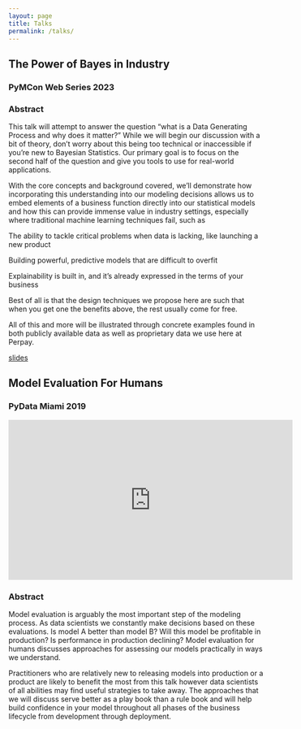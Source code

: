 ```yaml
---
layout: page
title: Talks
permalink: /talks/
---
```


<h2>The Power of Bayes in Industry</h2>
<h3> PyMCon Web Series 2023</h3>
<h3>Abstract</h3>
This talk will attempt to answer the question “what is a Data Generating Process and why does it matter?” While we will begin our discussion with a bit of theory, don’t worry about this being too technical or inaccessible if you’re new to Bayesian Statistics. Our primary goal is to focus on the second half of the question and give you tools to use for real-world applications.

With the core concepts and background covered, we’ll demonstrate how incorporating this understanding into our modeling decisions allows us to embed elements of a business function directly into our statistical models and how this can provide immense value in industry settings, especially where traditional machine learning techniques fail, such as

The ability to tackle critical problems when data is lacking, like launching a new product

Building powerful, predictive models that are difficult to overfit

Explainability is built in, and it’s already expressed in the terms of your business

Best of all is that the design techniques we propose here are such that when you get one the benefits above, the rest usually come for free.

All of this and more will be illustrated through concrete examples found in both publicly available data as well as proprietary data we use here at Perpay.

<a href="{{ site.baseurl }}/slides/pymcon-2023-webseries.html">slides</a>

<h2>Model Evaluation For Humans</h2>
<h3>PyData Miami 2019</h3>
<iframe width="560" height="315" src="https://www.youtube.com/embed/bqohlMdVLvg" frameborder="0" allow="accelerometer; autoplay; encrypted-media; gyroscope; picture-in-picture" allowfullscreen></iframe>
<h3>Abstract</h3>
Model evaluation is arguably the most important step of the modeling process. As data scientists we constantly make decisions based on these evaluations. Is model A better than model B? Will this model be profitable in production? Is performance in production declining? Model evaluation for humans discusses approaches for assessing our models practically in ways we understand.

Practitioners who are relatively new to releasing models into production or a product are likely to benefit the most from this talk however data scientists of all abilities may find useful strategies to take away. The approaches that we will discuss serve better as a play book than a rule book and will help build confidence in your model throughout all phases of the business lifecycle from development through deployment.